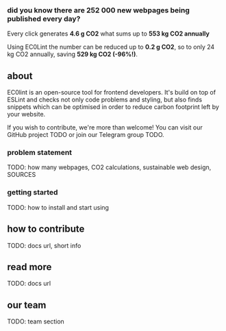 ### did you know there are 252 000 new webpages being published every day?

Every click generates **4.6 g CO2** what sums up to **553 kg CO2 annually**

Using EC0Lint the number can be reduced up to **0.2 g CO2**, so to only 24 kg CO2 annually, saving **529 kg CO2 (-96%!)**.

## about

EC0lint is an open-source tool for frontend developers. It's build on top of ESLint and checks not only code problems and styling, but also finds snippets which can be optimised in order to reduce carbon footprint left by your website.

If you wish to contribute, we're more than welcome! You can visit our GitHub project TODO or join our Telegram group TODO.

### problem statement

TODO: how many webpages, CO2 calculations, sustainable web design, SOURCES

### getting started

TODO: how to install and start using

## how to contribute

TODO: docs url, short info

## read more

TODO: docs url

## our team

TODO: team section
